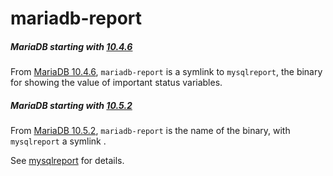 # mariadb-report

##### MariaDB starting with [10.4.6](/kb/en/mariadb-1046-release-notes/)

From [MariaDB 10.4.6](/kb/en/mariadb-1046-release-notes/), `mariadb-report` is a symlink to `mysqlreport`, the binary for showing the value of important status variables.

##### MariaDB starting with [10.5.2](/kb/en/mariadb-1052-release-notes/)

From [MariaDB 10.5.2](/kb/en/mariadb-1052-release-notes/), `mariadb-report` is the name of the binary, with `mysqlreport` a symlink .

See [mysqlreport](/clients-utilities/mysqlreport) for details.